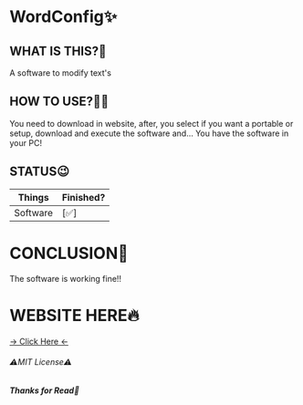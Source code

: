 

# **WordConfig✨**

## **WHAT IS THIS?👀**
 A software to modify text's
## **HOW TO USE?🤷‍♂️**
  You need to download in website, after, you select if you want a portable or setup, download and execute the software and... You have the software in your PC!
## STATUS😉
 Things | Finished?
 ---       | ---
 Software | [✅]
# CONCLUSION🌟
The software is working fine!!
# WEBSITE HERE🔥
[-> Click Here <-](https://ocoye.github.io/Wconfig/Wconfig/index.html)

###### ⚠️MIT License⚠️
###### ***Thanks for Read🙏***
